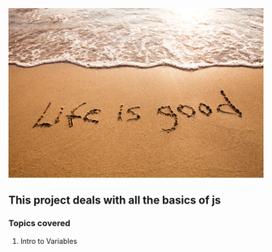 
![life is Good](./life%20is%20good.jpg)

## This project deals with all the basics of js

### Topics covered

1. Intro to Variables



